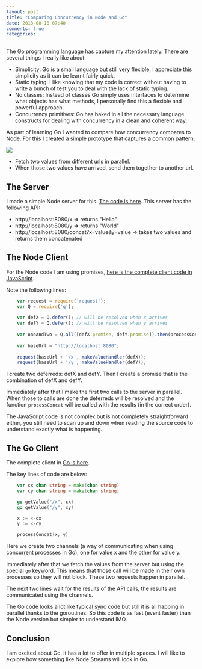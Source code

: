 ```yaml
---
layout: post
title: "Comparing Concurrency in Node and Go"
date: 2013-08-18 07:40
comments: true
categories: 
---
```


The [Go programming language](http://golang.org/) has capture my attention lately. There are several things I really like about:

- Simplicity: Go is a small language but still very flexible, I appreciate this simplicity as it can be learnt fairly quick.
- Static typing: I like knowing that my code is correct without having to write a bunch of test you to deal with the lack of static typing.
- No classes: Instead of classes Go simply uses interfaces to determine what objects has what methods, I personally find this a flexible and powerful approach.
- Concurrency primitives: Go has baked in all the necessary language constructs for dealing with concurrency in a clean and coherent way.

As part of learning Go I wanted to compare how concurrency compares to Node. For this I created a simple prototype that captures a common pattern:

<img src="https://docs.google.com/drawings/d/1I-CqdRyXtQ0ZVFPh1kn8-jVC3jWMRgVYmv6EIH2NDxk/pub?w=486&amp;h=216">

- Fetch two values from different urls in parallel.
- When those two values have arrived, send them together to another url.

The Server
-----------

I made a simple Node server for this. [The code is here](https://gist.github.com/sporto/6258909#file-server-js). This server has the following API:

- http://localhost:8080/x => returns "Hello"
- http://localhost:8080/y => returns "World"
- http://localhost:8080/concat?x=value&y=value => takes two values and returns them concatenated

The Node Client
----------------

For the Node code I am using promises, [here is the complete client code in JavaScript](https://gist.github.com/sporto/6258909#file-client-js).

Note the following lines:

```js
	var request = require('request');
	var Q = require('q');
	 
	var defX = Q.defer(); // will be resolved when x arrives
	var defY = Q.defer(); // will be resolved when y arrives
	
	var oneAndTwo = Q.all([defX.promise, defY.promise]).then(processConcat);
	 
	var baseUrl = "http://localhost:8080";
	 
	request(baseUrl + '/x', makeValueHandler(defX));
	request(baseUrl + '/y', makeValueHandler(defY));
```

I create two deferreds: defX and defY. Then I create a promise that is the combination of defX and defY. 

Immediately after that I make the first two calls to the server in parallel. When those to calls are done the deferreds will be resolved and the function `processConcat` will be called with the results (in the correct order). 

The JavaScript code is not complex but is not completely straightforward either, you still need to scan up and down when reading the source code to understand exactly what is happening.

The Go Client
--------------

The complete client in [Go is here](https://gist.github.com/sporto/6258909#file-client-go).

The key lines of code are below:

```go
	var cx chan string = make(chan string)
	var cy chan string = make(chan string)

	go getValue("/x", cx)
	go getValue("/y", cy)

	x := <-cx
	y := <-cy

	processConcat(x, y)
```

Here we create two channels (a way of communicating when using concurrent processes in Go), one for value x and the other for value y. 

Immediately after that we fetch the values from the server but using the special `go` keyword. This means that those call will be made in their own processes so they will not block. These two requests happen in parallel.

The next two lines wait for the results of the API calls, the results are communicated using the channels. 

The Go code looks a lot like typical sync code but still it is all happing in parallel thanks to the goroutines. So this code is as fast (event faster) than the Node version but simpler to understand IMO.

Conclusion
----------

I am excited about Go, it has a lot to offer in multiple spaces. I will like to explore how something like Node Streams will look in Go.


